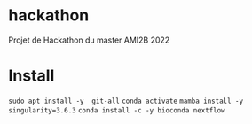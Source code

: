 # hackathon
Projet de Hackathon du master AMI2B 2022

# Install

```sudo apt install -y  git-all```
```conda activate```
```mamba install -y  singularity=3.6.3```
```conda install -c -y bioconda nextflow```

